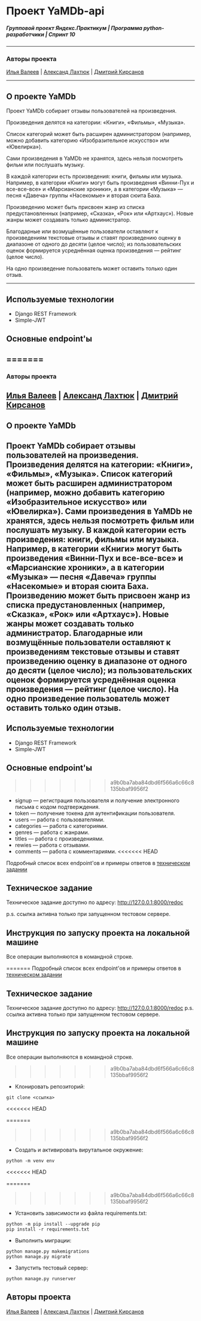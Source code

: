 # Проект YaMDb-api
##### Групповой проект Яндекс.Практикум | Программа python-разработчики | Спринт 10
---

### Авторы проекта

[Илья Валеев](https://github.com/iljavaleev/) | [Александ Лахтюк](https://github.com/aslakhtyuk/) | [Дмитрий Кирсанов](https://github.com/vepsong/)


---
## О проекте YaMDb

Проект YaMDb собирает отзывы пользователей на произведения.

Произведения делятся на категории: «Книги», «Фильмы», «Музыка».
    
Список категорий может быть расширен администратором (например, можно добавить категорию «Изобразительное искусство» или «Ювелирка»).

Сами произведения в YaMDb не хранятся, здесь нельзя посмотреть фильм или послушать музыку.

В каждой категории есть произведения: книги, фильмы или музыка. Например, в категории «Книги» могут быть произведения «Винни-Пух и все-все-все» и «Марсианские хроники», а в категории «Музыка» — песня «Давеча» группы «Насекомые» и вторая сюита Баха.

Произведению может быть присвоен жанр из списка предустановленных (например, «Сказка», «Рок» или «Артхаус»). Новые жанры может создавать только администратор.

Благодарные или возмущённые пользователи оставляют к произведениям текстовые отзывы и ставят произведению оценку в диапазоне от одного до десяти (целое число); из пользовательских оценок формируется усреднённая оценка произведения — рейтинг (целое число). 

На одно произведение пользователь может оставить только один отзыв.

---

## Используемые технологии

* Django REST Framework
* Simple-JWT

## Основные endpoint'ы

=======
---
### Авторы проекта
[Илья Валеев](https://github.com/iljavaleev/) | [Александ Лахтюк](https://github.com/aslakhtyuk/) | [Дмитрий Кирсанов](https://github.com/vepsong/)
---
## О проекте YaMDb
Проект YaMDb собирает отзывы пользователей на произведения.
Произведения делятся на категории: «Книги», «Фильмы», «Музыка».
Список категорий может быть расширен администратором (например, можно добавить категорию «Изобразительное искусство» или «Ювелирка»).
Сами произведения в YaMDb не хранятся, здесь нельзя посмотреть фильм или послушать музыку.
В каждой категории есть произведения: книги, фильмы или музыка. Например, в категории «Книги» могут быть произведения «Винни-Пух и все-все-все» и «Марсианские хроники», а в категории «Музыка» — песня «Давеча» группы «Насекомые» и вторая сюита Баха.
Произведению может быть присвоен жанр из списка предустановленных (например, «Сказка», «Рок» или «Артхаус»). Новые жанры может создавать только администратор.
Благодарные или возмущённые пользователи оставляют к произведениям текстовые отзывы и ставят произведению оценку в диапазоне от одного до десяти (целое число); из пользовательских оценок формируется усреднённая оценка произведения — рейтинг (целое число).
На одно произведение пользователь может оставить только один отзыв.
---
## Используемые технологии
* Django REST Framework
* Simple-JWT
## Основные endpoint'ы
>>>>>>> a9b0ba7aba84dbd6f566a6c66c8135bbaf9956f2
* signup — регистрация пользователя и получение электронного письма с кодом подтверждения.
* token — получение токена для аутентификации пользователя.
* users — работа с пользователями.
* categories — работа с категориями.
* genres — работа с жанрами.
* titles — работа с произведениями.
* rewies — работа с отзывами.
* comments — работа с комментариями.
<<<<<<< HEAD

Подробный список всех endpoint'ов и примеры ответов в [техническом задании](#Техническое-задание)

## Техническое задание

Техническое задание доступно по адресу: 
http://127.0.0.1:8000/redoc

p.s. ссылка активна только при запущенном тестовом сервере.

## Инструкция по запуску проекта на локальной машине

Все операции выполняются в командной строке.


=======
Подробный список всех endpoint'ов и примеры ответов в [техническом задании](#Техническое-задание)
## Техническое задание
Техническое задание доступно по адресу:
http://127.0.0.1:8000/redoc
p.s. ссылка активна только при запущенном тестовом сервере.
## Инструкция по запуску проекта на локальной машине
Все операции выполняются в командной строке.
>>>>>>> a9b0ba7aba84dbd6f566a6c66c8135bbaf9956f2
* Клонировать репозиторий:
```
git clone <ссылка>
```
<<<<<<< HEAD

=======
>>>>>>> a9b0ba7aba84dbd6f566a6c66c8135bbaf9956f2
* Создать и активировать вирутальное окружение:
```
python -m venv env
```
<<<<<<< HEAD

=======
>>>>>>> a9b0ba7aba84dbd6f566a6c66c8135bbaf9956f2
* Установить зависимости из файла requirements.txt:
```
python -m pip install --upgrade pip 
pip install -r requirements.txt
```
* Выполнить миграции:
```
python manage.py makemigrations
python manage.py migrate
```
* Запустить тестовый сервер:
```
python manage.py runserver
```
## Авторы проекта
[Илья Валеев](https://github.com/iljavaleev/) | [Александ Лахтюк](https://github.com/aslakhtyuk/) | [Дмитрий Кирсанов](https://github.com/vepsong/)
